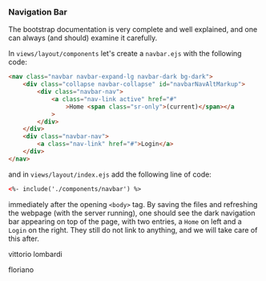 ### Navigation Bar

The bootstrap documentation is very complete and well explained, and one can always (and should) examine it carefully.

In `views/layout/components` let's create a `navbar.ejs` with the following code:

```html
<nav class="navbar navbar-expand-lg navbar-dark bg-dark">
    <div class="collapse navbar-collapse" id="navbarNavAltMarkup">
        <div class="navbar-nav">
            <a class="nav-link active" href="#"
                >Home <span class="sr-only">(current)</span></a
            >
        </div>
    </div>
    <div class="navbar-nav">
        <a class="nav-link" href="#">Login</a>
    </div>
</nav>
```

and in `views/layout/index.ejs` add the following line of code:

```html
<%- include('./components/navbar') %>
```

immediately after the opening `<body>` tag. By saving the files and refreshing the webpage (with the server running), one should see the dark navigation bar appearing on top of the page, with two entries, a `Home` on left and a `Login` on the right. They still do not link to anything, and we will take care of this after.

vittorio lombardi

floriano
